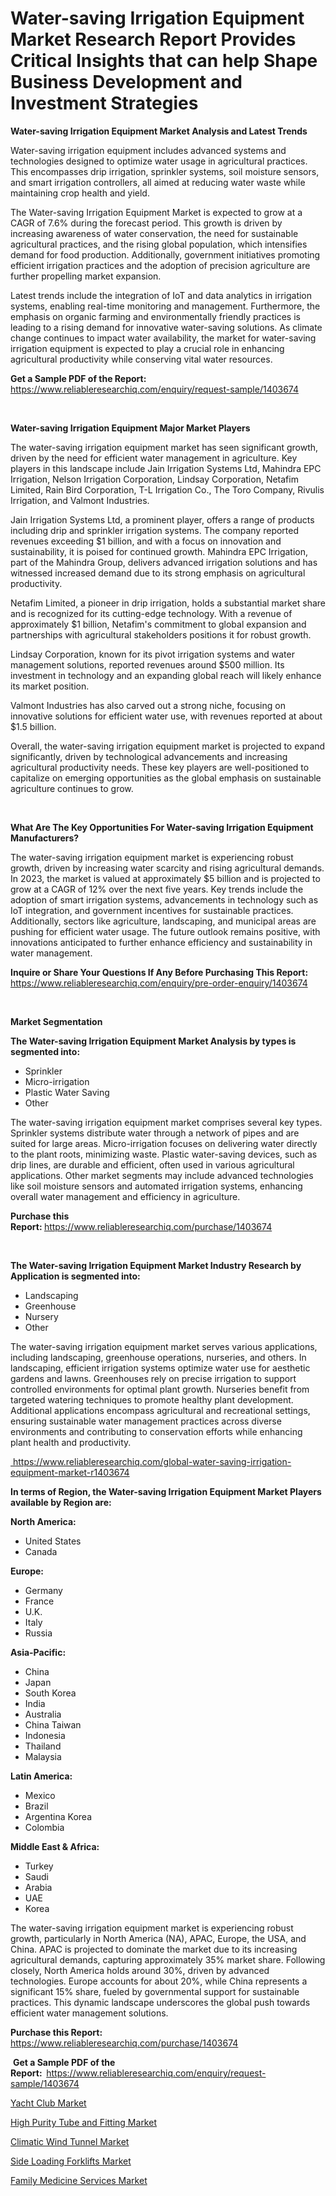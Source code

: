 <p><h1>Water-saving Irrigation Equipment Market Research Report Provides Critical Insights that can help Shape Business Development and Investment Strategies</h1></p><p><strong>Water-saving Irrigation Equipment Market Analysis and Latest Trends</strong></p>
<p><p>Water-saving irrigation equipment includes advanced systems and technologies designed to optimize water usage in agricultural practices. This encompasses drip irrigation, sprinkler systems, soil moisture sensors, and smart irrigation controllers, all aimed at reducing water waste while maintaining crop health and yield.</p><p>The Water-saving Irrigation Equipment Market is expected to grow at a CAGR of 7.6% during the forecast period. This growth is driven by increasing awareness of water conservation, the need for sustainable agricultural practices, and the rising global population, which intensifies demand for food production. Additionally, government initiatives promoting efficient irrigation practices and the adoption of precision agriculture are further propelling market expansion.</p><p>Latest trends include the integration of IoT and data analytics in irrigation systems, enabling real-time monitoring and management. Furthermore, the emphasis on organic farming and environmentally friendly practices is leading to a rising demand for innovative water-saving solutions. As climate change continues to impact water availability, the market for water-saving irrigation equipment is expected to play a crucial role in enhancing agricultural productivity while conserving vital water resources.</p></p>
<p><strong>Get a Sample PDF of the Report:&nbsp;</strong> <a href="https://www.reliableresearchiq.com/enquiry/request-sample/1403674?utm_campaign=1117&utm_medium=2&utm_source=Github&utm_content=ia&utm_term=23102024&utm_id=water-saving-irrigation-equipment">https://www.reliableresearchiq.com/enquiry/request-sample/1403674</a></p>
<p>&nbsp;</p>
<p><strong>Water-saving Irrigation Equipment Major Market Players</strong></p>
<p><p>The water-saving irrigation equipment market has seen significant growth, driven by the need for efficient water management in agriculture. Key players in this landscape include Jain Irrigation Systems Ltd, Mahindra EPC Irrigation, Nelson Irrigation Corporation, Lindsay Corporation, Netafim Limited, Rain Bird Corporation, T-L Irrigation Co., The Toro Company, Rivulis Irrigation, and Valmont Industries.</p><p>Jain Irrigation Systems Ltd, a prominent player, offers a range of products including drip and sprinkler irrigation systems. The company reported revenues exceeding $1 billion, and with a focus on innovation and sustainability, it is poised for continued growth. Mahindra EPC Irrigation, part of the Mahindra Group, delivers advanced irrigation solutions and has witnessed increased demand due to its strong emphasis on agricultural productivity.</p><p>Netafim Limited, a pioneer in drip irrigation, holds a substantial market share and is recognized for its cutting-edge technology. With a revenue of approximately $1 billion, Netafim's commitment to global expansion and partnerships with agricultural stakeholders positions it for robust growth.</p><p>Lindsay Corporation, known for its pivot irrigation systems and water management solutions, reported revenues around $500 million. Its investment in technology and an expanding global reach will likely enhance its market position.</p><p>Valmont Industries has also carved out a strong niche, focusing on innovative solutions for efficient water use, with revenues reported at about $1.5 billion.</p><p>Overall, the water-saving irrigation equipment market is projected to expand significantly, driven by technological advancements and increasing agricultural productivity needs. These key players are well-positioned to capitalize on emerging opportunities as the global emphasis on sustainable agriculture continues to grow.</p></p>
<p>&nbsp;</p>
<p><strong>What Are The Key Opportunities For Water-saving Irrigation Equipment Manufacturers?</strong></p>
<p><p>The water-saving irrigation equipment market is experiencing robust growth, driven by increasing water scarcity and rising agricultural demands. In 2023, the market is valued at approximately $5 billion and is projected to grow at a CAGR of 12% over the next five years. Key trends include the adoption of smart irrigation systems, advancements in technology such as IoT integration, and government incentives for sustainable practices. Additionally, sectors like agriculture, landscaping, and municipal areas are pushing for efficient water usage. The future outlook remains positive, with innovations anticipated to further enhance efficiency and sustainability in water management.</p></p>
<p><strong>Inquire or Share Your Questions If Any Before Purchasing This Report:</strong> <a href="https://www.reliableresearchiq.com/enquiry/pre-order-enquiry/1403674?utm_campaign=1117&utm_medium=2&utm_source=Github&utm_content=ia&utm_term=23102024&utm_id=water-saving-irrigation-equipment">https://www.reliableresearchiq.com/enquiry/pre-order-enquiry/1403674</a></p>
<p>&nbsp;</p>
<p><strong>Market Segmentation</strong></p>
<p><strong>The Water-saving Irrigation Equipment Market Analysis by types is segmented into:</strong></p>
<p><ul><li>Sprinkler</li><li>Micro-irrigation</li><li>Plastic Water Saving</li><li>Other</li></ul></p>
<p><p>The water-saving irrigation equipment market comprises several key types. Sprinkler systems distribute water through a network of pipes and are suited for large areas. Micro-irrigation focuses on delivering water directly to the plant roots, minimizing waste. Plastic water-saving devices, such as drip lines, are durable and efficient, often used in various agricultural applications. Other market segments may include advanced technologies like soil moisture sensors and automated irrigation systems, enhancing overall water management and efficiency in agriculture.</p></p>
<p><strong>Purchase this Report:&nbsp;</strong><a href="https://www.reliableresearchiq.com/purchase/1403674?utm_campaign=1117&utm_medium=2&utm_source=Github&utm_content=ia&utm_term=23102024&utm_id=water-saving-irrigation-equipment">https://www.reliableresearchiq.com/purchase/1403674</a></p>
<p>&nbsp;</p>
<p><strong>The Water-saving Irrigation Equipment Market Industry Research by Application is segmented into:</strong></p>
<p><ul><li>Landscaping</li><li>Greenhouse</li><li>Nursery</li><li>Other</li></ul></p>
<p><p>The water-saving irrigation equipment market serves various applications, including landscaping, greenhouse operations, nurseries, and others. In landscaping, efficient irrigation systems optimize water use for aesthetic gardens and lawns. Greenhouses rely on precise irrigation to support controlled environments for optimal plant growth. Nurseries benefit from targeted watering techniques to promote healthy plant development. Additional applications encompass agricultural and recreational settings, ensuring sustainable water management practices across diverse environments and contributing to conservation efforts while enhancing plant health and productivity.</p></p>
<p><a href="https://www.reliableresearchiq.com/global-water-saving-irrigation-equipment-market-r1403674?utm_campaign=1117&utm_medium=2&utm_source=Github&utm_content=ia&utm_term=23102024&utm_id=water-saving-irrigation-equipment">&nbsp;https://www.reliableresearchiq.com/global-water-saving-irrigation-equipment-market-r1403674</a></p>
<p><strong>In terms of Region, the Water-saving Irrigation Equipment Market Players available by Region are:</strong></p>
<p>
    <p> <strong> North America: </strong>
        <ul>
            <li>United States</li>
            <li>Canada</li>
        </ul>
        </p> 
    <p> <strong> Europe: </strong>
        <ul>
            <li>Germany</li>
            <li>France</li>
            <li>U.K.</li>
            <li>Italy</li>
            <li>Russia</li>
        </ul>
        </p> 
    <p> <strong> Asia-Pacific: </strong>
        <ul>
            <li>China</li>
            <li>Japan</li>
            <li>South Korea</li>
            <li>India</li>
            <li>Australia</li>
            <li>China Taiwan</li>
            <li>Indonesia</li>
            <li>Thailand</li>
            <li>Malaysia</li>
        </ul>
        </p> 
    <p> <strong> Latin America: </strong>
        <ul>
            <li>Mexico</li>
            <li>Brazil</li>
            <li>Argentina Korea</li>
            <li>Colombia</li>
        </ul>
        </p> 
    <p> <strong> Middle East & Africa: </strong>
        <ul>
            <li>Turkey</li>
            <li>Saudi</li>
            <li>Arabia</li>
            <li>UAE</li>
            <li>Korea</li>
        </ul>
    </p>
    </p>
<p><p>The water-saving irrigation equipment market is experiencing robust growth, particularly in North America (NA), APAC, Europe, the USA, and China. APAC is projected to dominate the market due to its increasing agricultural demands, capturing approximately 35% market share. Following closely, North America holds around 30%, driven by advanced technologies. Europe accounts for about 20%, while China represents a significant 15% share, fueled by governmental support for sustainable practices. This dynamic landscape underscores the global push towards efficient water management solutions.</p></p>
<p><strong>Purchase this Report: </strong><a href="https://www.reliableresearchiq.com/purchase/1403674?utm_campaign=1117&utm_medium=2&utm_source=Github&utm_content=ia&utm_term=23102024&utm_id=water-saving-irrigation-equipment">https://www.reliableresearchiq.com/purchase/1403674</a></p>
<p>&nbsp;<strong>Get a Sample PDF of the Report:&nbsp;&nbsp;</strong><a href="https://www.reliableresearchiq.com/enquiry/request-sample/1403674?utm_campaign=1117&utm_medium=2&utm_source=Github&utm_content=ia&utm_term=23102024&utm_id=water-saving-irrigation-equipment">https://www.reliableresearchiq.com/enquiry/request-sample/1403674</a></p>
<p><strong></strong></p>
<p><p><a href="https://www.linkedin.com/pulse/global-yacht-club-market-comprehensive-analysis-size-share-growth-cu23c?utm_campaign=1117&utm_medium=2&utm_source=Github&utm_content=ia&utm_term=23102024&utm_id=water-saving-irrigation-equipment">Yacht Club Market</a></p><p><a href="https://github.com/kiara3n0pau/Market-Research-Report-List-1/blob/main/high-purity-tube-and-fitting-market.md?utm_campaign=1117&utm_medium=2&utm_source=Github&utm_content=ia&utm_term=23102024&utm_id=water-saving-irrigation-equipment">High Purity Tube and Fitting Market</a></p><p><a href="https://github.com/florjvdva/Market-Research-Report-List-1/blob/main/climatic-wind-tunnel-market.md?utm_campaign=1117&utm_medium=2&utm_source=Github&utm_content=ia&utm_term=23102024&utm_id=water-saving-irrigation-equipment">Climatic Wind Tunnel Market</a></p><p><a href="https://issuu.com/reportprime-2/docs/side-loading-forklifts-market-size-_80ca9123ac89bc?utm_campaign=1117&utm_medium=2&utm_source=Github&utm_content=ia&utm_term=23102024&utm_id=water-saving-irrigation-equipment">Side Loading Forklifts Market</a></p><p><a href="https://www.linkedin.com/pulse/family-medicine-services-mosaic-piecing-together-global-market-aysfc?utm_campaign=1117&utm_medium=2&utm_source=Github&utm_content=ia&utm_term=23102024&utm_id=water-saving-irrigation-equipment">Family Medicine Services Market</a></p></p>
